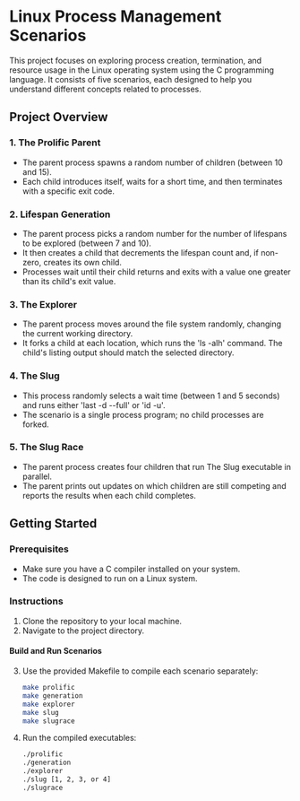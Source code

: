 # Linux Process Management Scenarios

This project focuses on exploring process creation, termination, and resource usage in the Linux operating system using the C programming language. It consists of five scenarios, each designed to help you understand different concepts related to processes.

## Project Overview

### 1. The Prolific Parent
- The parent process spawns a random number of children (between 10 and 15).
- Each child introduces itself, waits for a short time, and then terminates with a specific exit code.

### 2. Lifespan Generation
- The parent process picks a random number for the number of lifespans to be explored (between 7 and 10).
- It then creates a child that decrements the lifespan count and, if non-zero, creates its own child.
- Processes wait until their child returns and exits with a value one greater than its child's exit value.

### 3. The Explorer
- The parent process moves around the file system randomly, changing the current working directory.
- It forks a child at each location, which runs the 'ls -alh' command. The child's listing output should match the selected directory.

### 4. The Slug
- This process randomly selects a wait time (between 1 and 5 seconds) and runs either 'last -d --full' or 'id -u'.
- The scenario is a single process program; no child processes are forked.

### 5. The Slug Race
- The parent process creates four children that run The Slug executable in parallel.
- The parent prints out updates on which children are still competing and reports the results when each child completes.

## Getting Started

### Prerequisites
- Make sure you have a C compiler installed on your system.
- The code is designed to run on a Linux system.

### Instructions
1. Clone the repository to your local machine.
2. Navigate to the project directory.

#### Build and Run Scenarios
3. Use the provided Makefile to compile each scenario separately:
    ```bash
    make prolific
    make generation
    make explorer
    make slug
    make slugrace
    ```

4. Run the compiled executables:
    ```bash
    ./prolific
    ./generation
    ./explorer
    ./slug [1, 2, 3, or 4]
    ./slugrace
    ```

